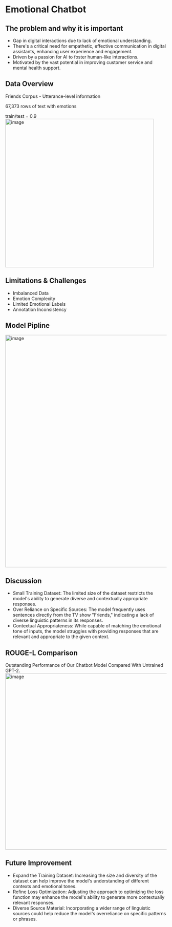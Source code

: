 # Emotional Chatbot
## The problem and why it is important
+ Gap in digital interactions due to lack of emotional understanding.
+ There's a critical need for empathetic, effective communication in digital assistants, enhancing user experience and engagement.
+ Driven by a passion for AI to foster human-like interactions.
+ Motivated by the vast potential in improving customer service and mental health support.
## Data Overview
Friends Corpus - Utterance-level information

67,373 rows of text with emotions

train/test = 0.9 
<img width="464" alt="image" src="https://github.com/user-attachments/assets/fab59644-9e4b-4b6e-8199-f22f7f3097e6">

## Limitations & Challenges
+ Imbalanced Data
+ Emotion Complexity
+ Limited Emotional Labels
+ Annotation Inconsistency

## Model Pipline
<img width="726" alt="image" src="https://github.com/user-attachments/assets/8a92f3c8-a071-476a-a1f4-32c5df48339a">

## Discussion
+ Small Training Dataset: The limited size of the dataset restricts the model's ability to generate diverse and contextually appropriate responses.
+ Over Reliance on Specific Sources: The model frequently uses sentences directly from the TV show "Friends," indicating a lack of diverse linguistic patterns in its responses.
+ Contextual Appropriateness: While capable of matching the emotional tone of inputs, the model struggles with providing responses that are relevant and appropriate to the given context.

## ROUGE-L Comparison
Outstanding Performance of Our Chatbot Model Compared With Untrained GPT-2.
<img width="551" alt="image" src="https://github.com/user-attachments/assets/45e7c856-f428-4780-90cb-7468addeb062">

## Future Improvement
+ Expand the Training Dataset: Increasing the size and diversity of the dataset can help improve the model's understanding of different contexts and emotional tones.
+ Refine Loss Optimization: Adjusting the approach to optimizing the loss function may enhance the model's ability to generate more contextually relevant responses.
+ Diverse Source Material: Incorporating a wider range of linguistic sources could help reduce the model's overreliance on specific patterns or phrases.


 
